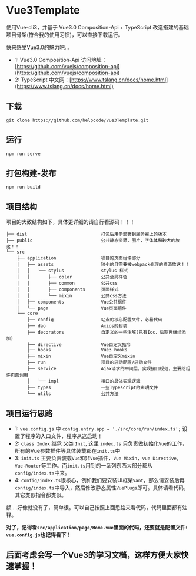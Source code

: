 # Vue3Template

使用Vue-cli3，并基于 Vue3.0 Composition-Api + TypeScript 改造搭建的基础项目骨架(符合我的使用习惯)，可以直接下载运行。

快来感受Vue3.0的魅力吧...

- 1: Vue3.0 Composition-Api 访问地址：[https://github.com/vuejs/composition-api](https://github.com/vuejs/composition-api)
- 2: TypeScript 中文网：[https://www.tslang.cn/docs/home.html](https://www.tslang.cn/docs/home.html)

## 下载
```
git clone https://github.com/helpcode/Vue3Template.git
```

## 运行
```
npm run serve
```

## 打包构建-发布
```
npm run build
```

## 项目结构

项目的大致结构如下，具体更详细的请自行看源码！！！

```
├── dist                            打包后用于部署到服务器上的版本
├── public                          公共静态资源，图片，字体体积较大的放这！！
└── src
    ├── application                 项目的页面组件部分
    │   ├── assets                  较小的且需要被webpack处理的资源放这！！
    │   │   └── stylus              stylus 样式
    │   │       ├── color           公共全局样色
    │   │       ├── common          公共css
    │   │       ├── components      页面样式
    │   │       └── mixin           公共css方法
    │   ├── components              Vue公共组件
    │   └── page                    Vue页面组件
    └── core                    
        ├── config                  站点的核心配置文件，必看代码
        ├── dao                     Axios的封装
        ├── decorators              自定义的一些注解(已有Ioc，后期再继续添加)
        ├── directive               Vue自定义指令
        ├── hooks                   Vue3 hooks
        ├── mixin                   Vue自定义mixin
        ├── run                     项目的启动配置/启动文件
        ├── service                 Ajax请求的中间层，实现接口规范，主要给组件页面调用
        │   └── impl                接口的具体实现逻辑
        ├── types                   一些Typescript的声明文件
        └── utils                   公共方法
```

## 项目运行思路

- 1: `vue.config.js` 中 `config.entry.app = './src/core/run/index.ts';` 设置了程序的入口文件，程序从这启动！
- 2: `class Index` 继承 父类 `Init`, 这里 `index.ts` 只负责做初始化`Vue`的工作，所有的Vue参数插件等具体装载都在`init.ts`中
- 3: `init.ts` 主要负责装载`Vue`和非`Vue`插件，`Vue Mixin`，`vue Directive`，`Vue-Router`等工作。而`init.ts`用到的一系列东西大部分都从`config/index.ts`中来。
- 4: `config/index.ts`很核心，例如我们要安装UI框架`Vant`，那么请安装后再`config/index.ts`中导入，然后修改静态属性`VuePlugs`即可。具体请看代码，其它类似指令都类似。

额....好像就没有了，简单很。可以自己按照上面思路来看代码，代码里面都有注释。

**对了，记得看`src/application/page/Home.vue`里面的代码，还要就是配置文件: `vue.config.js`也记得看下！**

## 后面考虑会写一个Vue3的学习文档，这样方便大家快速掌握！